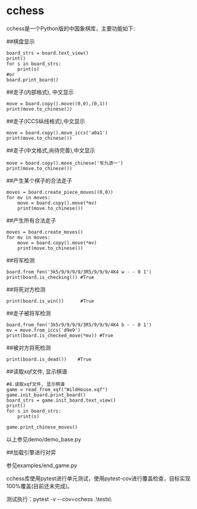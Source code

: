 # cchess

cchess是一个Python版的中国象棋库，主要功能如下:

##棋盘显示
```
board_strs = board.text_view()
print()
for s in board_strs:
    print(s)
#or    
board.print_board()
```

##走子(内部格式), 中文显示
```
move = board.copy().move((0,0),(0,1))
print(move.to_chinese())
```

##走子(ICCS纵线格式),中文显示
```
move = board.copy().move_iccs('a0a1')
print(move.to_chinese())
```

##走子(中文格式,尚待完善),中文显示
```
move = board.copy().move_chinese('车九进一')
print(move.to_chinese())
```

##产生某个棋子的合法走子
```
moves = board.create_piece_moves((0,0))
for mv in moves:
    move = board.copy().move(*mv)
    print(move.to_chinese())
```

##产生所有合法走子
```
moves = board.create_moves()
for mv in moves:
    move = board.copy().move(*mv)
    print(move.to_chinese())
```

##将军检测
```
board.from_fen('3k5/9/9/9/9/3R5/9/9/9/4K4 w - - 0 1') 
print(board.is_checking()) #True
```

##将死对方检测
```
print(board.is_win())      #True 
```

##走子被将军检测
```
board.from_fen('3k5/9/9/9/9/3R5/9/9/9/4K4 b - - 0 1')
mv = move.from_iccs('d9e9') 
print(board.is_checked_move(*mv)) #True
```

##被对方将死检测
```
print(board.is_dead())    #True
```

##读取xqf文件, 显示棋谱
```
#8.读取xqf文件, 显示棋谱
game = read_from_xqf("WildHouse.xqf")
game.init_board.print_board()
board_strs = game.init_board.text_view()
print()
for s in board_strs:
    print(s)
    
game.print_chinese_moves()
```

以上参见demo/demo_base.py

##加载引擎进行对弈

参见examples/end_game.py
  
cchess库使用pytest进行单元测试，使用pytest-cov进行覆盖检查，目标实现100%覆盖(目前还未完成)。

测试执行：pytest -v --cov=cchess .\tests\
